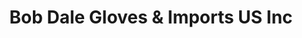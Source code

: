 ---
title: "Bob Dale Gloves & Imports US Inc"
url: /gilbert/bob-dale-gloves-and-imports-us-inc/
shop: wholesale
---